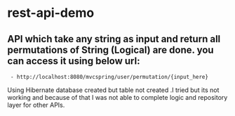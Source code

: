 # rest-api-demo

## API which take any string as input and return all permutations of String (Logical) are done. you can access it using below url:
     - http://localhost:8080/mvcspring/user/permutation/{input_here}
     
Using Hibernate database created but table not created .I tried but its not working and because of that I was not able to complete logic and repository layer for other APIs.
